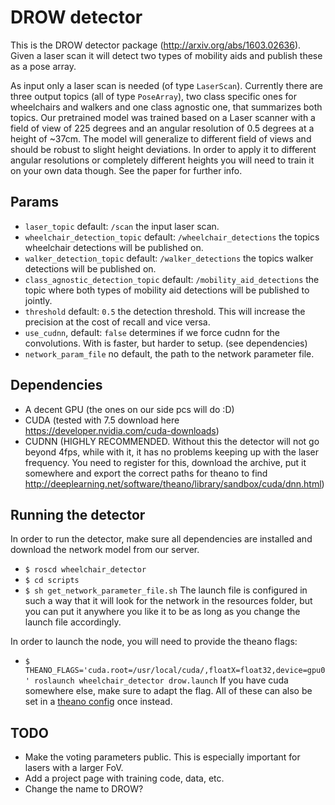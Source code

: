 # DROW detector

This is the DROW detector package (http://arxiv.org/abs/1603.02636). Given a laser scan it will detect two types of mobility aids and publish these as a pose array.

As input only a laser scan is needed (of type `LaserScan`). Currently there are three output topics (all of type `PoseArray`), two class specific ones for wheelchairs and walkers and one class agnostic one, that summarizes both topics. Our pretrained model was trained based on a Laser scanner with a field of view of 225 degrees and an angular resolution of 0.5 degrees at a height of ~37cm. The model will generalize to different field of views and should be robust to slight height deviations. In order to apply it to different angular resolutions or completely different heights you will need to train it on your own data though. See the paper for further info.



## Params
* `laser_topic` default: `/scan` the input laser scan.
* `wheelchair_detection_topic` default: `/wheelchair_detections` the topics wheelchair detections will be published on.
* `walker_detection_topic` default: `/walker_detections` the topics walker detections will be published on.
* `class_agnostic_detection_topic` default: `/mobility_aid_detections` the topic where both types of mobility aid detections will be published to jointly.
* `threshold` default: `0.5` the detection threshold. This will increase the precision at the cost of recall and vice versa.
* `use_cudnn`, default: `false` determines if we force cudnn for the convolutions. With is faster, but harder to setup. (see dependencies)
* `network_param_file` no default, the path to the network parameter file.

## Dependencies
* A decent GPU (the ones on our side pcs will do :D)
* CUDA (tested with 7.5 download here https://developer.nvidia.com/cuda-downloads)
* CUDNN (HIGHLY RECOMMENDED. Without this the detector will not go beyond 4fps, while with it, it has no problems keeping up with the laser frequency. You need to register for this, download the archive, put it somewhere and export the correct paths for theano to find http://deeplearning.net/software/theano/library/sandbox/cuda/dnn.html)


## Running the detector
In order to run the detector, make sure all dependencies are installed and download the network model from our server.
* `$ roscd wheelchair_detector`
* `$ cd scripts`
* `$ sh get_network_parameter_file.sh`
The launch file is configured in such a way that it will look for the network in the resources folder, but you can put it anywhere you like it to be as long as you change the launch file accordingly.

In order to launch the node, you will need to provide the theano flags:
* `$ THEANO_FLAGS='cuda.root=/usr/local/cuda/,floatX=float32,device=gpu0' roslaunch wheelchair_detector drow.launch`
If you have cuda somewhere else, make sure to adapt the flag. All of these can also be set in a [theano config](http://deeplearning.net/software/theano/library/config.html) once instead.

## TODO
* Make the voting parameters public. This is especially important for lasers with a larger FoV.
* Add a project page with training code, data, etc.
* Change the name to DROW?